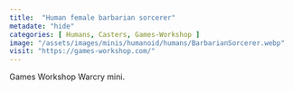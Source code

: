 ```yaml
---
title:  "Human female barbarian sorcerer"
metadate: "hide"
categories: [ Humans, Casters, Games-Workshop ]
image: "/assets/images/minis/humanoid/humans/BarbarianSorcerer.webp"
visit: "https://games-workshop.com/"
---
```

Games Workshop Warcry mini.